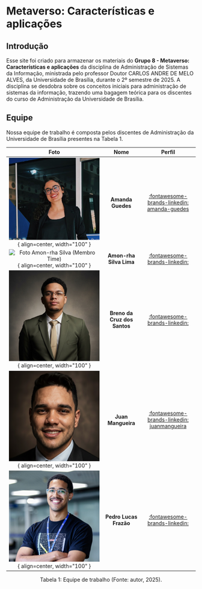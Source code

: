 # **Metaverso: Características e aplicações**

## **Introdução**
Esse site foi criado para armazenar os materiais do **Grupo 8 - Metaverso: Características e aplicações** da disciplina de Administração de Sistemas da Informação, ministrada pelo professor Doutor CARLOS ANDRE DE MELO ALVES, da Universidade de Brasília, durante o 2º semestre de 2025. A disciplina se desdobra sobre os conceitos iniciais para administração de sistemas da informação, trazendo uma bagagem teórica para os discentes do curso de Administração da Universidade de Brasília.

## **Equipe**
Nossa equipe de trabalho é composta pelos discentes de Administração da Universidade de Brasília presentes na Tabela 1.

| Foto        | Nome                                 | Perfil |
| :---------: | :----------------------------------: | :----: |
| ![Foto Amanda Guedes (Membro Time)](assets/perfil_amanda.jpg){ align=center, width="100" } | **Amanda Guedes** | [:fontawesome-brands-linkedin: amanda-guedes](https://www.linkedin.com/in/amanda-guedes-027430285) |
| ![Foto Amon-rha Silva (Membro Time)](assets/perfil_amon_rha.jpg){ align=center, width="100" } | **Amon-rha Silva Lima** | [:fontawesome-brands-linkedin: ](https://linkedin.com/in/) |
| ![Foto Breno da Cruz (Membro Time)](assets/perfil_breno.jpg){ align=center, width="100" } | **Breno da Cruz dos Santos** | [:fontawesome-brands-linkedin: ](https://linkedin.com/in/) |
| ![Foto Juan Mangueira(Membro Time)](assets/perfil_juan.png){ align=center, width="100" } | **Juan Mangueira** | [:fontawesome-brands-linkedin: juanmangueira](https://linkedin.com/in/juanmangueira) |
| ![Foto Pedro Lucas Frazão (Membro Time)](assets/perfil_pedro.jpg){ align=center, width="100" } | **Pedro Lucas Frazão** | [:fontawesome-brands-linkedin: ](https://linkedin.com/in/) |

<div style="text-align: center">
<p> Tabela 1: Equipe de trabalho (Fonte: autor, 2025).</p>
</div>